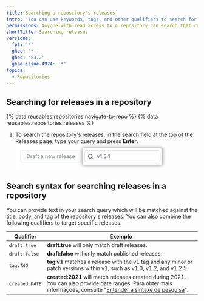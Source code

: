 ```yaml
---
title: Searching a repository's releases
intro: 'You can use keywords, tags, and other qualifiers to search for particular releases in a repository.'
permissions: Anyone with read access to a repository can search that repository's releases.
shortTitle: Searching releases
versions:
  fpt: '*'
  ghec: '*'
  ghes: '>3.2'
  ghae-issue-4974: '*'
topics:
  - Repositories
---
```


## Searching for releases in a repository

{% data reusables.repositories.navigate-to-repo %}
{% data reusables.repositories.releases %}
1. To search the repository's releases, in the search field at the top of the Releases page, type your query and press **Enter**. ![Releases search field](/assets/images/help/releases/search-releases.png)

## Search syntax for searching releases in a repository

You can provide text in your search query which will be matched against the title, body, and tag of the repository's releases. You can also combine the following qualifiers to target specific releases.

| Qualifier                 | Exemplo                                                                                                                                                                                                                                                                        |
| ------------------------- | ------------------------------------------------------------------------------------------------------------------------------------------------------------------------------------------------------------------------------------------------------------------------------ |
| `draft:true`              | **draft:true** will only match draft releases.                                                                                                                                                                                                                                 |
| `draft:false`             | **draft:false** will only match published releases.                                                                                                                                                                                                                            |
| <code>tag:<em>TAG</em></code> | **tag:v1** matches a release with the v1 tag and any minor or patch versions within v1, such as v1.0, v1.2, and v1.2.5.                                                                                                                                                        |
| <code>created:<em>DATE</em></code> | **created:2021** will match releases created during 2021. You can also provide date ranges. Para obter mais informações, consulte "[Entender a sintaxe de pesquisa](/search-github/getting-started-with-searching-on-github/understanding-the-search-syntax#query-for-dates)". |
